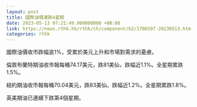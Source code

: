 ```yaml
---
layout: post
title: 國際油價連跌4星期
date: 2023-05-13 07:21:49.000000000 +08:00
link: https://news.rthk.hk/rthk/ch/component/k2/1700397-20230513.htm
categories: rthk
---
```


國際油價收市跌幅逾1%，受累於美元上升和市場對需求的憂慮。

倫敦布蘭特期油收市報每桶74.17美元，跌81美仙，跌幅近1.1%。全星期累跌1.5%。

紐約期油收市報每桶70.04美元，跌83美仙，跌幅近1.2%。全星期累跌1.8%。

英美期油已連續下跌第4個星期。
